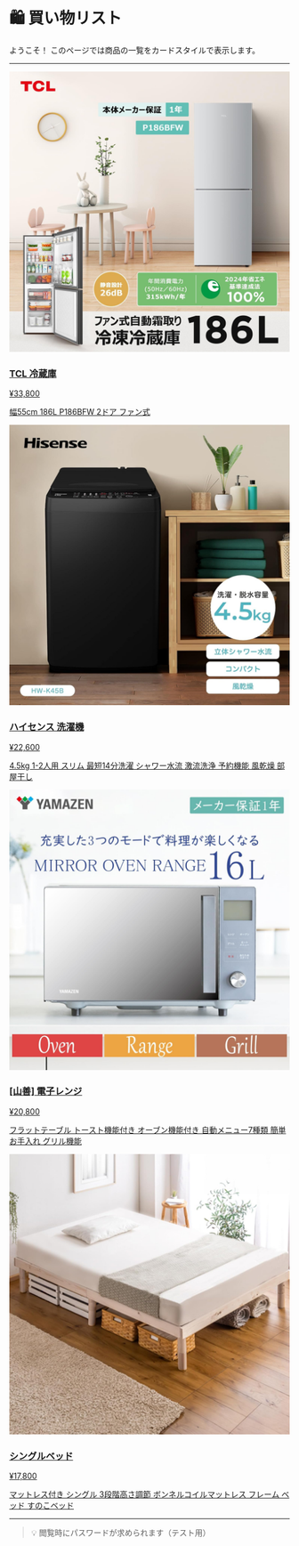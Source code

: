 # 🛍️ 買い物リスト

<!-- <script src="../_static/js/auth.js"></script> -->

ようこそ！
このページでは商品の一覧をカードスタイルで表示します。

---

<div class="shop-grid">

<div class="shop-card">
  <a href="https://www.amazon.co.jp/TCL-P186BFW-%E9%9C%9C%E5%8F%96%E3%82%8A%E6%A9%9F%E8%83%BD%E4%BB%98%E3%81%8D-%E5%A4%A7%E5%AE%B9%E9%87%8F%E3%83%95%E3%83%AA%E3%83%BC%E3%82%B6%E3%83%BC-2024%E3%83%A2%E3%83%87%E3%83%AB/dp/B0DFPZZLYF/ref=sr_1_8?__mk_ja_JP=%E3%82%AB%E3%82%BF%E3%82%AB%E3%83%8A&crid=33XRKDODY5D1B&dib=eyJ2IjoiMSJ9.5fP1UF86yVS7mARb_16VHsSl6XzoT71JnLSZLo90uRKMF4RNUs4gYDYMccIBxpL3YimUZNVrjaNCiN81pC3Er640l2qS8JNGKgt59tSmLlY5-7Wtr-fQjPNmekwhWiHSVrTqPbacfmKXYQVucK0Uxi1EHMBv0qG6EtEjK8RW6G4NTU_Rqma45xsrd4_HDWxFsVkodewJOVr0_-cdxgI0EfI3CW1Zr-YDwaFT_hcCRm_hs-ljOCvIr_b6YAUoLMyg05vtiPsR5hrBA2JxtZ771QG_YlDlFb8zCYhum7OtP8o.pjIhmCDk4_weXr5nQai8THFfIH70D_wAkDL1DX20Zks&dib_tag=se&keywords=TCL%2B%E6%B4%97%E6%BF%AF%E6%A9%9F&qid=1759850929&sprefix=tcl%2B%E6%B4%97%E6%BF%AF%E6%A9%9F%2Caps%2C169&sr=8-8&th=1" target="_blank">
    <img src="../_static/image/refrigerator.png" alt="りんご">
    <h3>TCL 冷蔵庫</h3>
    <p class="price">¥33,800</p>
    <p class="comment">幅55cm 186L P186BFW 2ドア ファン式</p>
  </a>
</div>

<div class="shop-card">
  <a href="https://www.amazon.co.jp/%E3%83%8F%E3%82%A4%E3%82%BB%E3%83%B3%E3%82%B9-4-5kg-HW-K45B-%E6%9C%80%E7%9F%AD14%E5%88%86%E6%B4%97%E6%BF%AF-%E4%BA%8C%E4%BA%BA%E5%88%86%E3%81%AE%E3%81%8A%E6%B4%97%E6%BF%AF/dp/B0DDPPQ6WL/ref=sxin_15_pa_sp_search_thematic_sspa?__mk_ja_JP=%E3%82%AB%E3%82%BF%E3%82%AB%E3%83%8A&content-id=amzn1.sym.9deb8c9e-5690-400f-adb6-d1ac97d9e1f8%3Aamzn1.sym.9deb8c9e-5690-400f-adb6-d1ac97d9e1f8&crid=10VVKRCKRWEZW&cv_ct_cx=%E6%B4%97%E6%BF%AF%E6%A9%9F&keywords=%E6%B4%97%E6%BF%AF%E6%A9%9F&pd_rd_i=B0DDPPQ6WL&pd_rd_r=e40696f2-784b-45b7-936c-9df326bf0469&pd_rd_w=iMa0K&pd_rd_wg=ruy5A&pf_rd_p=9deb8c9e-5690-400f-adb6-d1ac97d9e1f8&pf_rd_r=SSYGS0QS7HKCXXCJTY00&qid=1759852240&sbo=RZvfv%2F%2FHxDF%2BO5021pAnSA%3D%3D&sprefix=%E6%B4%97%E6%BF%AF%E6%A9%9F%2Caps%2C172&sr=1-3-9ad0563b-de06-426f-a1d3-3a92323660bd-spons&sp_csd=d2lkZ2V0TmFtZT1zcF9zZWFyY2hfdGhlbWF0aWM&th=1" target="_blank">
    <img src="../_static/image/washing_machine.png" alt="パン">
    <h3>ハイセンス 洗濯機</h3>
    <p class="price">¥22,600</p>
    <p class="comment">4.5kg 1-2人用 スリム 最短14分洗濯 シャワー水流 激流洗浄 予約機能 風乾燥 部屋干し</p>
  </a>
</div>

<div class="shop-card">
  <a href="https://www.amazon.co.jp/%E5%B1%B1%E5%96%84-%E3%83%95%E3%83%A9%E3%83%83%E3%83%88%E3%83%86%E3%83%BC%E3%83%96%E3%83%AB-%E3%83%88%E3%83%BC%E3%82%B9%E3%83%88%E6%A9%9F%E8%83%BD%E4%BB%98%E3%81%8D-%E8%87%AA%E5%8B%95%E3%83%A1%E3%83%8B%E3%83%A5%E3%83%BC7%E7%A8%AE%E9%A1%9E-YRGA-F160V/dp/B0DC9XQY3P/ref=sr_1_1_sspa?__mk_ja_JP=%E3%82%AB%E3%82%BF%E3%82%AB%E3%83%8A&crid=3VM2DL58C09PO&dib=eyJ2IjoiMSJ9.OjunPFAeQIERm0UK2v__vOlSd07RTPTbfRMtvai8B85S5g_dnaaYfeDNkt2Kz_kvpiX5jy2-n5T_6kfMmfZo28VVVI9Qm-Y-2rD6X-lS3bobl3hl3gGwnsBk6Y3tK5sF1Xc8f9obY0rsONXmu4MZ77eDC7aY08jXF1yFICG5gDVn9FEdVTMYgp_U0pAUbPqz2NxwuaYaXxcH-sLYzs95qRY04a0SBug1wlphyzI4IZVrSqgab5rx0ZW0wGAovDRO-0IAx1Zmmv6LQ9bIMalRxAgiAkdgsTtBHz7zyKYAbzU.CpOs9XUWFJZqj1RhiI4M4N4XFEcjW7sk8hDoXCAMn64&dib_tag=se&keywords=%E9%9B%BB%E5%AD%90%E3%83%AC%E3%83%B3%E3%82%B8%2B%E3%82%AA%E3%83%BC%E3%83%96%E3%83%B3%E6%A9%9F%E8%83%BD%E4%BB%98%E3%81%8D%E9%9B%BB%E5%AD%90%E3%83%AC%E3%83%B3%E3%82%B8%2B%E7%84%A1%E5%8D%B0&qid=1759851308&sprefix=%E9%9B%BB%E5%AD%90%E3%83%AC%E3%83%B3%E3%82%B8%2B%E3%82%AA%E3%83%BC%E3%83%96%E3%83%B3%E6%A9%9F%E8%83%BD%E4%BB%98%E3%81%8D%E9%9B%BB%E5%AD%90%E3%83%AC%E3%83%B3%E3%82%B8%2B%E7%84%A1%E5%8D%B0%2Caps%2C168&sr=8-1-spons&sp_csd=d2lkZ2V0TmFtZT1zcF9hdGY&th=1" target="_blank">
    <img src="../_static/image/oven.png" alt="牛乳">
    <h3>[山善] 電子レンジ</h3>
    <p class="price">¥20,800</p>
    <p class="comment">フラットテーブル トースト機能付き オーブン機能付き 自動メニュー7種類 簡単お手入れ グリル機能</p>
  </a>
</div>

<div class="shop-card">
  <a href="https://www.amazon.co.jp/%E3%82%BF%E3%83%B3%E3%82%B9%E3%81%AE%E3%82%B2%E3%83%B3-%E3%83%9E%E3%83%83%E3%83%88%E3%83%AC%E3%82%B9%E4%BB%98%E3%81%8D-%E3%83%9C%E3%83%B3%E3%83%8D%E3%83%AB%E3%82%B3%E3%82%A4%E3%83%AB%E3%83%9E%E3%83%83%E3%83%88%E3%83%AC%E3%82%B9-11719151-104844/dp/B0DZH1LZYZ/ref=sr_1_17?__mk_ja_JP=%E3%82%AB%E3%82%BF%E3%82%AB%E3%83%8A&crid=13Y4NHOU82PZX&dib=eyJ2IjoiMSJ9._UUPW_Pho4Uu2_fGogibVJDiNVEYTPqzvIqhGcgxkNPtc4AAJBlsVV0M_bA_JmMtvU3I0TwuKrBhwbkjn2bpEwvezSWXiHjeWwlD9hrvMgq-myJUN-F6liuHZ44ieo4cXW-yI99ng-JAvzJsTpbwKnckhJ9_6pe_6KuT_hJ9DFADXEQdfANJWSL9H5hHLLGLCUHU3xklluBVRWyCon07s14Vw9c4iNLXusnEF6HE4qOhDvs2Qz2Tl5nTE3En3AYN1FNIzWDcwDhR9g8M8p7jlxuSaKxi8k_mYWyjN5RXLw0.rtjhZMwrWY7QXT-3Cbgp2vaAJbuQpFEUQ6v6rct5gVk&dib_tag=se&keywords=%E3%83%99%E3%83%83%E3%83%89%E3%83%9E%E3%83%83%E3%83%88%E3%83%AC%E3%82%B9%2B%E3%82%BB%E3%83%83%E3%83%88&qid=1759851760&s=home&sprefix=%E3%83%99%E3%83%83%E3%83%89%E3%83%9E%E3%83%83%E3%83%88%E3%83%AC%E3%82%B9%2B%E3%82%BB%E3%83%83%E3%83%88%2Ckitchen%2C170&sr=1-17&th=1" target="_blank">
    <img src="../_static/image/bed.png" alt="牛乳">
    <h3>シングルベッド</h3>
    <p class="price">¥17,800</p>
    <p class="comment">マットレス付き シングル 3段階高さ調節 ボンネルコイルマットレス フレーム ベッド すのこベッド</p>
  </a>
</div>

</div>

---

> 💡 閲覧時にパスワードが求められます（テスト用）
